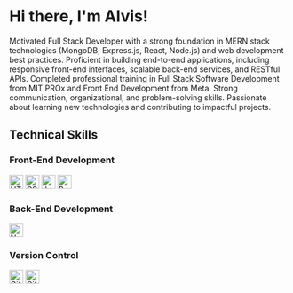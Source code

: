 # Hi there, I'm Alvis! 

Motivated Full Stack Developer with a strong foundation in MERN stack technologies (MongoDB, Express.js, React, Node.js) and web development best practices. Proficient in building end-to-end applications, including responsive front-end interfaces, scalable back-end services, and RESTful APIs. Completed professional training in Full Stack Software Development from MIT PROx and Front End Development from Meta. Strong communication, organizational, and problem-solving skills. Passionate about learning new technologies and contributing to impactful projects.

## Technical Skills

### Front-End Development
<p align="left">
  <img src="https://img.shields.io/badge/HTML5-E34F26?style=flat-square&logo=html5&logoColor=white" alt="HTML5" height="25"/>
  <img src="https://img.shields.io/badge/CSS3-1572B6?style=flat-square&logo=css3&logoColor=white" alt="CSS3" height="25"/>
  <img src="https://img.shields.io/badge/JavaScript-F7DF1E?style=flat-square&logo=javascript&logoColor=black" alt="JavaScript" height="25"/>
  <img src="https://img.shields.io/badge/React-61DAFB?style=flat-square&logo=react&logoColor=black" alt="React" height="25"/>
</p>

### Back-End Development
<p align="left">
  <img src="https://img.shields.io/badge/Node.js-339933?style=flat-square&logo=nodedotjs&logoColor=white" alt="Node.js" height="25"/>
</p>

### Version Control
<p align="left">
  <img src="https://img.shields.io/badge/Git-F05032?style=flat-square&logo=git&logoColor=white" alt="Git" height="25"/>
  <img src="https://img.shields.io/badge/GitHub-181717?style=flat-square&logo=github&logoColor=white" alt="GitHub" height="25"/>
</p>








